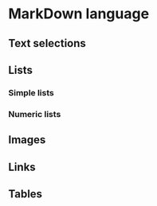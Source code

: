 # MarkDown language

## Text selections

## Lists
### Simple lists

### Numeric lists

## Images

## Links

## Tables
